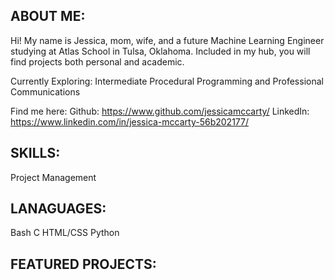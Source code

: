 ## ABOUT ME: 

Hi! My name is Jessica, mom, wife, and a future Machine Learning Engineer studying at Atlas School in Tulsa, Oklahoma. Included in my hub, you will find projects both personal and academic. 

Currently Exploring: Intermediate Procedural Programming and Professional Communications

Find me here: 
Github: https://www.github.com/jessicamccarty/
LinkedIn: https://www.linkedin.com/in/jessica-mccarty-56b202177/

## SKILLS:

Project Management

## LANAGUAGES:

Bash
C
HTML/CSS
Python

## FEATURED PROJECTS:

<!--
**jessicamccarty/jessicamccarty** is a ✨ _special_ ✨ repository because its `README.md` (this file) appears on your GitHub profile.

Here are some ideas to get you started:

- 🔭 I’m currently working on ...
- 🌱 I’m currently learning ...
- 👯 I’m looking to collaborate on ...
- 🤔 I’m looking for help with ...
- 💬 Ask me about ...
- 📫 How to reach me: ...
- 😄 Pronouns: ...
- ⚡ Fun fact: ...
-->
